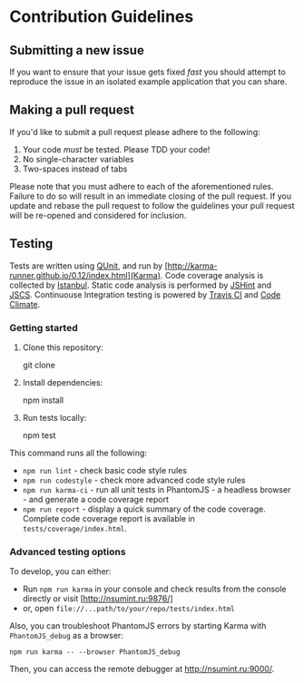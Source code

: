 # Contribution Guidelines #

## Submitting a new issue ##

If you want to ensure that your issue gets fixed *fast* you should
attempt to reproduce the issue in an isolated example application that
you can share.

## Making a pull request ##

If you'd like to submit a pull request please adhere to the following:

1. Your code *must* be tested. Please TDD your code!
2. No single-character variables
3. Two-spaces instead of tabs

Please note that you must adhere to each of the aforementioned rules.
Failure to do so will result in an immediate closing of the pull
request. If you update and rebase the pull request to follow the
guidelines your pull request will be re-opened and considered for
inclusion.

## Testing ##

Tests are written using [QUnit](http://qunitjs.com/), and run by [http://karma-runner.github.io/0.12/index.html](Karma).
Code coverage analysis is collected by [Istanbul](http://gotwarlost.github.io/istanbul/).
Static code analysis is performed by [JSHint](http://jshint.com/) and [JSCS](http://jscs.info/).
Continuouse Integration testing is powered by [Travis CI](https://travis-ci.org/dockyard/qunit-notifications)
and [Code Climate](https://codeclimate.com/github/dockyard/qunit-notifications).

### Getting started ###

1. Clone this repository:

      git clone <repository url>

2. Install dependencies:

      npm install

3. Run tests locally:

      npm test

This command runs all the following:
  - `npm run lint` - check basic code style rules
  - `npm run codestyle` - check more advanced code style rules
  - `npm run karma-ci` - run all unit tests in PhantomJS - a headless browser -
     and generate a code coverage report
  - `npm run report` - display a quick summary of the code coverage. Complete
     code coverage report is available in `tests/coverage/index.html`.

### Advanced testing options ###

To develop, you can either:
  - Run `npm run karma` in your console and check results from the console
    directly or visit [http://nsumint.ru:9876/]
  - or, open `file://...path/to/your/repo/tests/index.html`

Also, you can troubleshoot PhantomJS errors by starting Karma with
`PhantomJS_debug` as a browser:

    npm run karma -- --browser PhantomJS_debug

Then, you can access the remote debugger at http://nsumint.ru:9000/.
